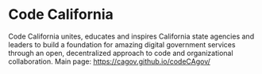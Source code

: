 # Code California

Code California unites, educates and inspires California state agencies and leaders to build a foundation for amazing digital government services through an open, decentralized approach to code and organizational collaboration.
Main page: https://cagov.github.io/codeCAgov/
